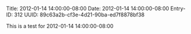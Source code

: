 Title: 2012-01-14 14:00:00-08:00
Date: 2012-01-14 14:00:00-08:00
Entry-ID: 312
UUID: 89c63a2b-cf3e-4d21-90ba-ed7f8878bf38

This is a test for 2012-01-14 14:00:00-08:00
